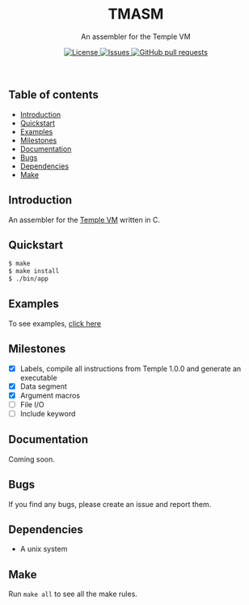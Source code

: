 <p align="center">
	<h1 align="center">TMASM</h2>
	<p align="center">An assembler for the Temple VM</p>
</p>
<p align="center">
	<a href="./LICENSE">
		<img alt="License" src="https://img.shields.io/badge/license-GPL-blue?color=7aca00"/>
	</a>
	<a href="https://github.com/Temple-VM/tmasm/issues">
		<img alt="Issues" src="https://img.shields.io/github/issues/Temple-VM/tmasm?color=0088ff"/>
	</a>
	<a href="https://github.com/Temple-VM/tmasm/pulls">
		<img alt="GitHub pull requests" src="https://img.shields.io/github/issues-pr/Temple-VM/tmasm?color=0088ff"/>
	</a>
	<br><br><br>
</p>

## Table of contents
* [Introduction](#introduction)
* [Quickstart](#quickstart)
* [Examples](#examples)
* [Milestones](#Milestones)
* [Documentation](#documentation)
* [Bugs](#bugs)
* [Dependencies](#dependencies)
* [Make](#make)

## Introduction
An assembler for the [Temple VM](https://github.com/Temple-VM/temple) written in C.

## Quickstart
```sh
$ make
$ make install
$ ./bin/app
```

## Examples
To see examples, [click here](https://github.com/Temple-VM/examples)

## Milestones
- [X] Labels, compile all instructions from Temple 1.0.0 and generate an executable
- [X] Data segment
- [X] Argument macros
- [ ] File I/O
- [ ] Include keyword

## Documentation
Coming soon.

## Bugs
If you find any bugs, please create an issue and report them.

## Dependencies
- A unix system

## Make
Run `make all` to see all the make rules.
